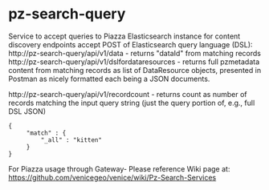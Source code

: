 # pz-search-query
Service to accept queries to Piazza Elasticsearch instance for content discovery
endpoints accept POST of Elasticsearch query language (DSL):
http://pz-search-query/api/v1/data -  returns "dataId" from matching records
http://pz-search-query/api/v1/dslfordataresources -  returns full pzmetadata content from matching records as 
list of DataResource objects, presented in Postman as nicely formatted each being a JSON documents.

http://pz-search-query/api/v1/recordcount -  returns count as number of records matching the input
query string (just the query portion of, e.g., full DSL JSON)
```
{
     "match" : {
         "_all" : "kitten"
     }
}
```
For Piazza usage through Gateway-
Please reference Wiki page at:
https://github.com/venicegeo/venice/wiki/Pz-Search-Services

